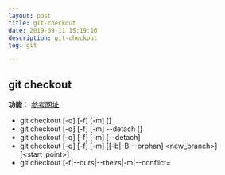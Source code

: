 ```yaml
---
layout: post
title: git-checkout
date: 2019-09-11 15:19:16
description: git-checkout
tag: git

---
```

## git checkout
**功能**：
[参考网址](https://git-scm.com/docs/git-checkout)
+ git checkout [-q] [-f] [-m] [<branch>]
+ git checkout [-q] [-f] [-m] --detach [<branch>]
+ git checkout [-q] [-f] [-m] [--detach] <commit>
+ git checkout [-q] [-f] [-m] [[-b|-B|--orphan] <new_branch>] [<start_point>]
+ git checkout [-f|--ours|--theirs|-m|--conflict=<style>] [<tree-ish>] [--] <paths>…​
+ git checkout [-p|--patch] [<tree-ish>] [--] [<paths>…]
  
**参数说明：**
--soft：修改HEAD指向指定的commid
--mixed: 修改HEAD/INDEX指向指定的commid,此参数是默认参数
--hard:修改HEAD/INDEX/Working Copy指向指定的commid

1. 切换分支(默认切换到HEAD)：
+ git checkout branch_name
  
2. 创建并且切换分支：
+ git checkout -b branch_name

3. 本地代码库回滚(如果文件名与branch_name不重复,--可以省略):
+ git checkout -- file_name  从INDEX中签出file_name文件，覆盖工作区文件。
+ git checkout -- .          从INDEX中签出所有文件，覆盖工作区文件。
+ git checkout commit_id -- file_name  #//从commit_id中取文件file_name到本地,commit_id可以是分支名，可以是tag名，可以是某一次提交的commit_id,本质上都是一个commit hash值

4. 切换到某一次commit提交
+ git checkout -f commit_id   如果INDEX已经修改，必须加-f，HEAD/INDEX/Working Copy都会改变，此时进入了“分离头指针”状态，git checkout branch_name即可回到之前,commit_id可以是tag_name

5. 对工作区自检
+ git checkout

6. 切换到分支的游离状态，默认以该分支下的最后一次提交ID
+ git checkout --datch <branch>

7. 删除所有提交信息。是的，假如你的某个分支上，积累了无数次的提交，你也懒得去打理，打印出的log也让你无力吐槽，那么这个命令将是你的神器，它会基于当前所在分支新建一个赤裸裸的分支，没有任何的提交历史，但是当前分支的内容一一俱全。新建的分支，严格意义上说，还不是一个分支，因为HEAD指向的引用中没有commit值，只有在进行一次提交后，它才算得上真正的分支。
+ git checkout --orphan <branch>

8. 切换分支的时候，将当前分支修改的内容一起打包带走，同步到切换的分支下。第一，如果当前分支和切换分支间的内容不同的话，容易造成冲突。第二，切换到新分支后，当前分支修改过的内容就丢失了。
+ git checkout --merge <branch>



参考资料：  
+ [git checkout详解](https://www.cnblogs.com/hutaoer/archive/2013/05/07/git_checkout.html)
+ [【Git】checkout 用法总结](https://www.jianshu.com/p/cad4d2ec4da5)